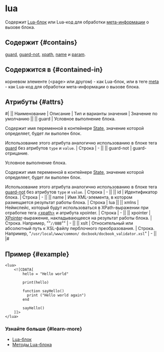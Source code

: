 # lua

Содержит [Lua-блок](../concepts/block-lua-ov.md) или Lua-код для обработки [мета-информации](../concepts/meta.md) о вызове блока.

## Содержит {#contains}

[guard](guard.md), [guard-not](guard-not.md), [xpath](xpath.md), [name](name.md) и [param](param.md).

## Содержится в {#contained-in}

корневом элементе (\<page\> или другом) - как Lua-блок, или в теге [meta](meta-tag.md) - как Lua-код для обработки мета-информации о вызове блока.

## Атрибуты {#attrs}

#|
|| Наименование | Описание | Тип и варианты значения | Значение по умолчанию ||
|| guard | Условное выполнение блока.

Содержит имя переменной в контейнере [State](../concepts/state-ov.md), значение которой определяет, будет ли выполен блок.

Использование этого атрибута аналогично использованию в блоке тега [guard](../reference/guard.md) без атрибутов `type` и `value`. | Строка | - ||
|| guard-not | guard-отрицание.

Условное выполнение блока.

Содержит имя переменной в контейнере [State](../concepts/state-ov.md), значение которой определяет, будет ли выполен блок.

Использование этого атрибута аналогично использованию в блоке тега [guard-not](../reference/guard-not.md) без атрибутов `type` и `value`. | Строка | - ||
|| id | Идентификатор блока. | Строка | - ||
|| name | Имя XML-элемента, в котором размещается результат работы блока. | Строка | lua ||
|| xmlns | Неймспейс, который будут использоваться в XPath-выражении при отработке тега [\<xpath\>](../reference/xpath.md) и атрибута xpointer. | Строка | - ||
|| xpointer | [XPointer](../appendices/xpointer.md)-выражение, накладывающееся на результат работы блока. | Строка. Например, ""`//BBB`"" | - ||
|| xslt | Относительный или абсолютный путь к XSL-файлу перблочного преобразования. | Строка. Например, "`/usr/local/www/common/ docbook/docbook_validator.xsl`" | - ||
|#

## Пример {#example}

```
<lua>
    <![CDATA[
        hello = "Hello world"
        
        print(hello)
        
        function sayHello()
          print ("Hello world again")
        end
              
        sayHello()
    ]]>    
</lua>
```

### Узнайте больше {#learn-more}
* [Lua-блок](../concepts/block-lua-ov.md)
* [Методы Lua-блока](../appendices/block-lua-state-methods.md)